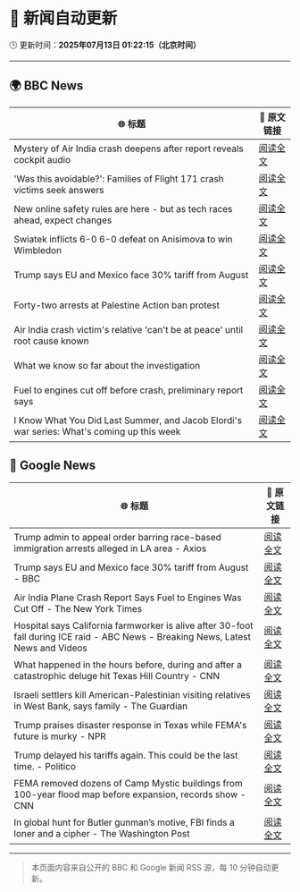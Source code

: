 # 🧠 新闻自动更新

🕒 更新时间：**2025年07月13日 01:22:15（北京时间）**

---

## 🌍 BBC News

| 🌐 标题 | 🔗 原文链接 |
|--------|-------------|
| Mystery of Air India crash deepens after report reveals cockpit audio | [阅读全文](https://www.bbc.com/news/articles/cx2gy78gpnqo) |
| 'Was this avoidable?': Families of Flight 171 crash victims seek answers | [阅读全文](https://www.bbc.com/news/articles/c5ylv04r1eyo) |
| New online safety rules are here - but as tech races ahead, expect changes | [阅读全文](https://www.bbc.com/news/articles/cj0mn7gmpplo) |
| Swiatek inflicts 6-0 6-0 defeat on Anisimova to win Wimbledon | [阅读全文](https://www.bbc.com/sport/tennis/articles/cdx5dnwr2pjo) |
| Trump says EU and Mexico face 30% tariff from August | [阅读全文](https://www.bbc.com/news/articles/cyvj13d9ylpo) |
| Forty-two arrests at Palestine Action ban protest | [阅读全文](https://www.bbc.com/news/articles/cq6mjg13dz6o) |
| Air India crash victim's relative 'can't be at peace' until root cause known | [阅读全文](https://www.bbc.com/news/articles/c80pmv1leg5o) |
| What we know so far about the investigation | [阅读全文](https://www.bbc.com/news/articles/c5y5nq170z4o) |
| Fuel to engines cut off before crash, preliminary report says | [阅读全文](https://www.bbc.com/news/articles/c79qrez8gqlo) |
| I Know What You Did Last Summer, and Jacob Elordi's war series: What's coming up this week | [阅读全文](https://www.bbc.com/news/articles/c4ge96lrlreo) |

## 📰 Google News

| 🌐 标题 | 🔗 原文链接 |
|--------|-------------|
| Trump admin to appeal order barring race-based immigration arrests alleged in LA area - Axios | [阅读全文](https://news.google.com/rss/articles/CBMijwFBVV95cUxQUjlZTGZVOTFlaG5Rc1lDbkxhaUszOGhaRnBMNGF4cUxWWEpuVU9WU3NBS0xHSWR3aTI0OC1xRnhPUFVfMlB0TzFlb09ydTBXbFc3ZG9FelFnNEhyOUMtM1pqby1uQ19lcERiR0ZPV2tJNTI2QmNWUlZ0YldSRVhiaGFHZEx1UGJPVVM1SFpGdw?oc=5) |
| Trump says EU and Mexico face 30% tariff from August - BBC | [阅读全文](https://news.google.com/rss/articles/CBMiWkFVX3lxTE1VMEFaSVV1VERUMnJ5OFlzcm5Va1BRMGdKalgyVnJ0em94T0RmOTdWZmxndXJoNlF1dk96X2ljMHdfZ29qMHMzRjBxUUp2V0xHZUZ0c3NpMEdGUdIBX0FVX3lxTE4yTG53SGJoQllFSS1BMGtuU0ZyMHEtaVYxM0d5dUJ3V19RR3RhbUhrZEhMamhPNnF2YWQtYXJkelZEOFRSdTFEbmhsYzZERmp5aWxFRGZWTnRIbmItdkJJ?oc=5) |
| Air India Plane Crash Report Says Fuel to Engines Was Cut Off - The New York Times | [阅读全文](https://news.google.com/rss/articles/CBMifkFVX3lxTFBwUWNfY0l5emF6MWtaR3Z3b0JGREhZaks1d01vdE1WTzZvSzdRQ2FMcG9xUGc5Zkt2QUNEZF92S3ZkVVZXWUlOdjZ5d3IzSENyRnJNVEs0TnhqcWF0RjhwUTNfVnd6NFYxU3oweGxoMW1aYUNyN3RMdWI2SWgxQQ?oc=5) |
| Hospital says California farmworker is alive after 30-foot fall during ICE raid - ABC News - Breaking News, Latest News and Videos | [阅读全文](https://news.google.com/rss/articles/CBMiogFBVV95cUxOMGNLY3VOeWlEQTYwZFhGWVJIY3pYZzZ2eFloeDBtZ1ZESDJEdXZGMnhqdlJnT1BYcUwwb2VGTU4yMFRnS0N0OEwxSlFWckNaV2FjazREYm5ERHI5V3JyV0l0a3oxSzJZNmM4SThtdXZKYzRSUWU0UC1HalJVcWN4aGZFc0xWR0lMaG9jZHdsci11UXpxUEluSnpkaXlVajBNMWfSAacBQVVfeXFMTm5jdzRrZEhtemM3c1otWnJnR0Rjb19tX09qdDlVSnlZNUhQbEQyTFgyRG01Q3llVV8xWmJ0Z3AxQ1BJT2hiTENyN0s1RVRuU0ZZSTZOSGdfWnN5Q1FQc0htbkQtM002elpmZHZ6aWx4eF9pd0t5dDJYeWRKNTF4UVA3N0NtVjFSeUctc0RlVTlCWEx3cjkyT2RaYXF3a2FlcWJpamJadk0?oc=5) |
| What happened in the hours before, during and after a catastrophic deluge hit Texas Hill Country - CNN | [阅读全文](https://news.google.com/rss/articles/CBMiaEFVX3lxTE5NUjRHMFBKd3lVY0xwWVNEWWpFYU5RRlJLQThkMElVU3dYbzFQVVMwUHdEMmlfdXVza0twTTctdXVMWGRqei1ydTJRVkdmaUtIME5SWV9EelFZaDgyVWZ3TXZ4NWJqemY40gFuQVVfeXFMTzNGN3d3Y00xNTkxMkJyOUZtSWRyc0JrLWowNFVjYVVKaXQ4dmFzeVR1LU9IQi0zMjVRRVVyNmhQdWdKekNSVjlTbzZrQ2NFOUphNGxEZnRfRFpKRzN0MzlMYUJ5VTBjVjFtV0thT2c?oc=5) |
| Israeli settlers kill American-Palestinian visiting relatives in West Bank, says family - The Guardian | [阅读全文](https://news.google.com/rss/articles/CBMizAFBVV95cUxQVVdaYjdxWHR3bEk0MDVGVUdWMkRtS1ZXZjIzUUViRTRRbTE3VkJxelFJc1dxd2ZfUndSQWdCMmZVNWUteDFKeDV2MVdmbXI5TFB2MC1rMnZaam5WNmQ1WkdEaGt1bnB2SXAzMnJoaS1wcHVwUW1kM3QxTnJxNHMxSUxQQXlMdjNDdVZ0ZjNWWTliWTczclBwTXB2OS1OSjdmc3NUTVE1VzVFaUplaWpTY2ttZVpKbmdVRGVZQzh1N1JaSXBrMGcxOHhoSGI?oc=5) |
| Trump praises disaster response in Texas while FEMA's future is murky - NPR | [阅读全文](https://news.google.com/rss/articles/CBMid0FVX3lxTFBsd21yMmtkN2VrZHZsWGs0ZlFsYTRnenlGM0xHMk8zTXRjTlliejZFMV9KeWQyeU5LcWtWTGR4LUdkenBXWUwydTNvOU9XOUtFd1djNHoyOW9jdHppREVpeW4tM2Y1X3FSZGY3dC1kYXcxcUFrN1o4?oc=5) |
| Trump delayed his tariffs again. This could be the last time. - Politico | [阅读全文](https://news.google.com/rss/articles/CBMi4AFBVV95cUxOSnF6Nm0xOFJrYUlJUDhkRzhIVm8zLVNDTDRuZXdGVVp6cG1HQ2ZnLXo4bWM0azlCZng5ZmU3OU1uZm9WcFM3MGhRaTFsdkNsZkNKanFVNzFNNmk0R3JKd3p4Vi1MZGM0WXhEMlRFLXNvbmdSVVRlWDR4TFgxUWd2b1c3UW8tc2MybktfRW9YU1NiXzJVSjZ4RXdQa0IzeDVaQ054czVFTVpyTXFNeVF3em5hdVF1Z1RXb1RleXNfUVlJOGx2aF9sbFRoSlk3MW9zZnNtdENISzVZS0QyTU1Gcw?oc=5) |
| FEMA removed dozens of Camp Mystic buildings from 100-year flood map before expansion, records show - CNN | [阅读全文](https://news.google.com/rss/articles/CBMigAFBVV95cUxQYWZGQnhaak1TS2Z0WV9tbDlEZEVrUXhqM09qWGFhVV8xcXQ5VUdneFhVYjFzTWFIR2xCck11TnkwckJqUHEtQTF0ZmI2REtIdmhaVnA0R29NWXp1REpWcUxQeVljVVQ1N0t3bnN3NE13S3dDaDNId3FtdTQ4OGc1c9IBhgFBVV95cUxPU1g0WmtNM2IzTnBHYzBiVTBSdDJBY3pUZ3Q1STBiWWpaUVJqQ1hOcUhxMUxqdzhkSmhKdmtudXFENmxfbFk3NUY0TDdfb0VPeVM1RWhkMzVCU0h6aXltZXZ3TVZ5Y1Qtb3hVTWJ4NjJtNHJRd0h1UDNvajlzRlNOeTdWRFVqdw?oc=5) |
| In global hunt for Butler gunman’s motive, FBI finds a loner and a cipher - The Washington Post | [阅读全文](https://news.google.com/rss/articles/CBMingFBVV95cUxNU0RxLUdqNWg5bzRrZm43aVdZN05LY0MxcUpYQkx2b1dRYkpnbG90a1dqWEZlcFBtWTVQbU9LelJzemRqSDFxM1dITC1OT0xLaVlpenpxYzM0VGlrWkJTMExBLTQxR29xSGtGQU1SSDJEYTNNaEhMMkdseUNzVnZES2NLT3JrM08ydzl5VFRDb1E2U1BVT2RFUnc4TWk0QQ?oc=5) |

---
> 本页面内容来自公开的 BBC 和 Google 新闻 RSS 源，每 10 分钟自动更新。